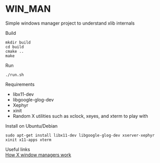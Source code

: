 # WIN_MAN
Simple windows manager project to understand xlib internals 

Build
```
mkdir build
cd build
cmake ..
make
```

Run
```
./run.sh
```

Requirements  
- libx11-dev
- libgoogle-glog-dev
- Xephyr
- xinit
- Random X utilities such as xclock, xeyes, and xterm to play with

Install on Ubuntu/Debian
```
sudo apt-get install libx11-dev libgoogle-glog-dev xserver-xephyr xinit x11-apps xterm
```

Useful links  
[How X window managers work](https://jichu4n.com/posts/how-x-window-managers-work-and-how-to-write-one-part-i/)
